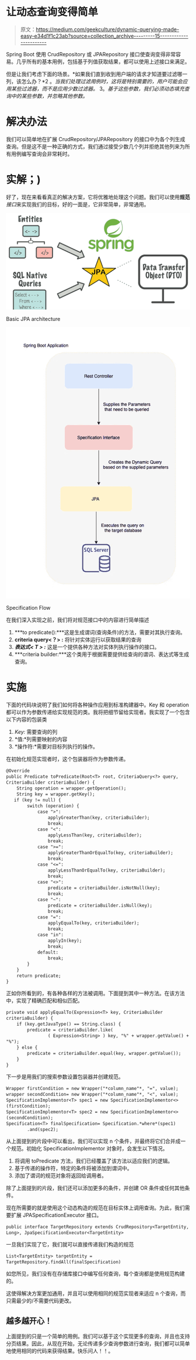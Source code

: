 # 让动态查询变得简单

> 原文：<https://medium.com/geekculture/dynamic-querying-made-easy-e34d1f1c23ab?source=collection_archive---------15----------------------->

Spring Boot 使用 CrudRepository 或 JPARepository 接口使查询变得非常容易。几乎所有的基本用例，包括基于列值获取结果，都可以使用上述接口来满足。

但是让我们考虑下面的场景。*如果我们直到收到用户端的请求才知道要过滤哪一列，该怎么办？*2
。*当我们处理过滤用例时，这将是特别需要的，用户可能会应用某些过滤器，而不是应用少数过滤器。*
3。*基于这些参数，我们必须动态填充查询中的某些参数，并忽略其他参数。*

# 解决办法

我们可以简单地在扩展 CrudRepository/JPARepository 的接口中为各个列生成查询。但是这不是一种正确的方式，我们通过接受少数几个列并拒绝其他列来为所有用例编写查询会非常耗时。

# 实解；)

好了，现在来看看真正的解决方案，它将优雅地处理这个问题。我们可以使用**规范** *接口*来实现我们的目标，好的一面是，它非常简单，非常通用。

![](img/bd1daa52a206c71206492e9d385c963c.png)

Basic JPA architecture

![](img/1f721fd7efa99797007ca36dba73bf7b.png)

Specification Flow

在我们深入实现之前，我们将对规范接口中的内容进行简单描述

1.  ***to predicate(<method params>):***这是生成谓词(查询条件)的方法，需要对其执行查询。
2.  **criteria query<？> :** 将针对实体运行以获取结果的查询
3.  ***表达式< T > :*** 这是一个提供各种方法对实体列执行操作的接口。
4.  ***criteria builder:***这个类用于根据需要提供给查询的谓词、表达式等生成查询。

# **实施**

下面的代码块说明了我们如何将各种操作应用到标准构建器中。Key 和 operation 都可以作为参数传递给实现规范的类。我将把细节留给实现者。我实现了一个包含以下内容的包装类

1.  *Key:* 需要查询的列
2.  *值:*列需要映射的内容
3.  *操作符:*需要对目标列执行的操作。

在初始化规范实现者时，这个包装器将作为参数传递。

```
@Override
public Predicate toPredicate(Root<T> root, CriteriaQuery<?> query, CriteriaBuilder criteriaBuilder) {
    String operation = wrapper.getOperation();
    String key = wrapper.getKey();
   if (key != null) {
        switch (operation) {
            case ">":
                applyGreaterThan(key, criteriaBuilder);
                break;
            case "<":
                applyLessThan(key, criteriaBuilder);
                break;
            case ">=":
                applyGreaterThanOrEqualTo(key, criteriaBuilder);
                break;
            case "<=":
                applyLessThanOrEqualTo(key, criteriaBuilder);
                break;
            case "<>":
                predicate = criteriaBuilder.isNotNull(key);
                break;
            case "~":
                predicate = criteriaBuilder.isNull(key);
                break;
            case "=":
                applyEqualTo(key, criteriaBuilder);
                break;
            case "in":
                applyIn(key);
                break;
            default:
                break;
        }
    }
    return predicate;
}
```

正如你所看到的，有各种各样的方法被调用。下面提到其中一种方法。在该方法中，实现了精确匹配和相似匹配。

```
private void applyEqualTo(Expression<T> key, CriteriaBuilder criteriaBuilder) {
    if (key.getJavaType() == String.class) {
        predicate = criteriaBuilder.like(
                ( Expression<String> ) key, "%" + wrapper.getValue() + "%");
    } else {
        predicate = criteriaBuilder.equal(key, wrapper.getValue());
    }
}
```

下一步是用我们的搜索参数设置包装器并创建规范。

```
Wrapper firstCondition = new Wrapper("*column_name"*, "=", value);
wrapper secondCondition= new Wrapper("*column_name"*, "<", value);
SpecificationImplementor<T> spec1 = new SpecificationImplementor<>(firstCondition);
SpecificationImplementor<T> spec2 = new SpecificationImplementor<>(secondCondition);
Specification<T> finalSpecification= Specification.*where*(spec1)
        .and(spec2);
```

从上面提到的片段中可以看出，我们可以实现 n 个条件，并最终将它们合并成一个规范。初始化 SpecificationImplementor 对象时，会发生以下情况。

1.  将调用 toPredicate 方法，我们已经覆盖了该方法以适应我们的逻辑。
2.  基于传递的操作符，特定的条件将被添加到谓词中。
3.  添加了谓词的规范对象将返回给调用者。

除了上面提到的片段，我们还可以添加更多的条件，并创建 OR 条件或任何其他条件。

现在所需要的就是使用这个动态构造的规范在目标实体上调用查询。为此，我们需要扩展 JPASpecificationExecutor 接口。

```
public interface TargetRepository extends CrudRepository<TargetEntity, Long>, JpaSpecificationExecutor<TargetEntity>
```

一旦我们实现了它，我们就可以直接传递我们构造的规范

```
List<TargetEntity> targetEntity = TargetRepository.findAll(finalSpecification)
```

如您所见，我们没有在存储库接口中编写任何查询，每个查询都是使用规范构建的。

这使得解决方案更加通用，并且可以使用相同的规范实现者来适应 n 个查询，而只需最少的/不需要代码更改。

## 越多越开心！

上面提到的只是一个简单的用例。我们可以基于这个实现更多的查询，并且也支持分页结果。因此，从现在开始，无论传递多少查询参数进行查询，我们都可以简单地使用相同的代码来获得结果。快乐问人！！。